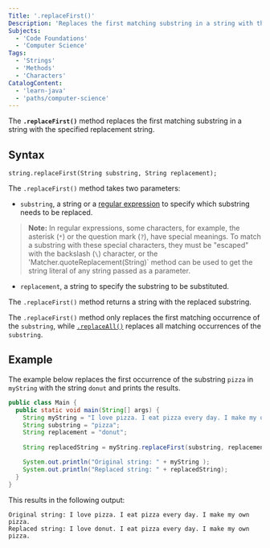 ```yaml
---
Title: '.replaceFirst()'
Description: 'Replaces the first matching substring in a string with the specified replacement string.'
Subjects:
  - 'Code Foundations'
  - 'Computer Science'
Tags:
  - 'Strings'
  - 'Methods'
  - 'Characters'
CatalogContent:
  - 'learn-java'
  - 'paths/computer-science'
---
```


The **`.replaceFirst()`** method replaces the first matching substring in a string with the specified replacement string.

## Syntax

```pseudo
string.replaceFirst(String substring, String replacement);
```

The `.replaceFirst()` method takes two parameters:

- `substring`, a string or a [regular expression](https://www.codecademy.com/resources/docs/general/regular-expressions) to specify which substring needs to be replaced.
> **Note:** In regular expressions, some characters, for example, the asterisk (`*`) or the question mark (`?`), have special meanings. To match a substring with these special characters, they must be "escaped" with the backslash (`\`) character, or the 'Matcher.quoteReplacement(String)` method can be used to get the string literal of any string passed as a parameter.
- `replacement`, a string to specify the substring to be substituted.

The `.replaceFirst()` method returns a string with the replaced substring.

The `.replaceFirst()` method only replaces the first matching occurrence of the `substring`, while [`.replaceAll()`](https://www.codecademy.com/resources/docs/java/strings/replaceAll) replaces all matching occurrences of the `substring`.

## Example

The example below replaces the first occurrence of the substring `pizza` in `myString` with the string `donut` and prints the results.

```java
public class Main {
  public static void main(String[] args) {
    String myString = "I love pizza. I eat pizza every day. I make my own pizza.";
    String substring = "pizza";
    String replacement = "donut";
    
    String replacedString = myString.replaceFirst(substring, replacement);

    System.out.println("Original string: " + myString );
    System.out.println("Replaced string: " + replacedString);
  }
}
```

This results in the following output:

```shell
Original string: I love pizza. I eat pizza every day. I make my own pizza.
Replaced string: I love donut. I eat pizza every day. I make my own pizza.
```
